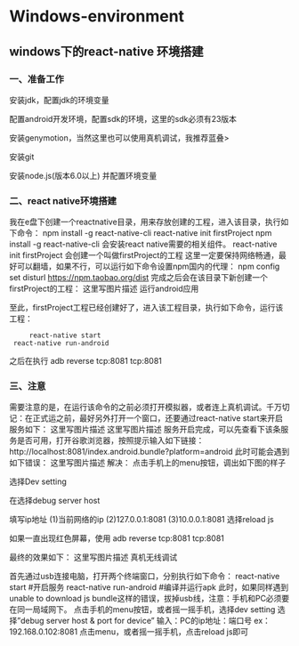 # Windows-environment
windows下的react-native 环境搭建
------------------------------------------
### 一、准备工作
  安装jdk，配置jdk的环境变量
  > 
  配置android开发环境，配置sdk的环境，这里的sdk必须有23版本
  > 
  安装genymotion，当然这里也可以使用真机调试，我推荐蓝叠>
  > 
  安装git
  > 
  安装node.js(版本6.0以上) 并配置环境变量

### 二、react native环境搭建

我在e盘下创建一个reactnative目录，用来存放创建的工程，进入该目录，执行如下命令：
 npm install -g react-native-cli
 react-native init firstProject
npm install -g react-native-cli    会安装react native需要的相关组件。
react-native init firstProject        会创建一个叫做firstProject的工程 
这里一定要保持网络畅通，最好可以翻墙，如果不行，可以运行如下命令设置npm国内的代理：
     npm config set disturl https://npm.taobao.org/dist
完成之后会在该目录下新创建一个firstProject的工程： 
这里写图片描述
运行android应用

至此，firstProject工程已经创建好了，进入该工程目录，执行如下命令，运行该工程：

         react-native start
     react-native run-android
之后在执行
     adb reverse tcp:8081 tcp:8081
### 三、注意
需要注意的是，在运行该命令的之前必须打开模拟器，或者连上真机调试。千万切记：在正式运之前，最好另外打开一个窗口，还要通过react-native start来开启服务如下： 
这里写图片描述
这里写图片描述 
服务开启完成，可以先查看下该条服务是否可用，打开谷歌浏览器，按照提示输入如下链接： 
http://localhost:8081/index.android.bundle?platform=android 
此时可能会遇到如下错误： 
这里写图片描述 
解决：
点击手机上的menu按钮，调出如下图的样子
                            

选择Dev setting 
                             
 在选择debug server host
                             
填写ip地址
(1)当前网络的ip
(2)127.0.0.1:8081
(3)10.0.0.1:8081
选择reload js        

如果一直出现红色屏幕，使用
adb reverse tcp:8081 tcp:8081
               
最终的效果如下： 
这里写图片描述
真机无线调试

首先通过usb连接电脑，打开两个终端窗口，分别执行如下命令：
     react-native start  #开启服务
     react-native run-android #编译并运行apk
此时，如果同样遇到unable to download js bundle这样的错误，拔掉usb线，注意：手机和PC必须要在同一局域网下。
点击手机的menu按钮，或者摇一摇手机，选择dev setting
选择”debug server host & port for device”
输入：PC的ip地址：端口号 ex：192.168.0.102:8081
点击menu，或者摇一摇手机，点击reload js即可







